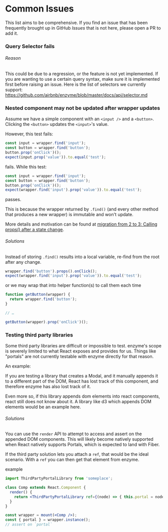 # Common Issues

This list aims to be comprehensive. If you find an issue that has been frequently brought up in GitHub *Issues* that is not here, please open a PR to add it.

### Query Selector fails

###### Reason

This could be due to a regression, or the feature is not yet implemented. If you are wanting to use a
certain query syntax, make sure it is implemented first before raising an issue. Here is the list of
selectors we currently support: https://github.com/airbnb/enzyme/blob/master/docs/api/selector.md

### Nested component may not be updated after wrapper updates

Assume we have a simple component with an `<input />` and a `<button>`. Clicking the `<button>` updates the `<input>`'s value.

However, this test fails:
```jsx
const input = wrapper.find('input');
const button = wrapper.find('button');
button.prop('onClick')();
expect(input.prop('value')).to.equal('test');
```
fails. While this test:
```jsx
const input = wrapper.find('input');
const button = wrapper.find('button');
button.prop('onClick')();
expect(wrapper.find('input').prop('value')).to.equal('test');
```
passes.

This is because the wrapper returned by `.find()` (and every other method that produces a new wrapper) is immutable and won't update.

More details and motivation can be found at [migration from 2 to 3: Calling props() after a state change](https://github.com/airbnb/enzyme/blob/master/docs/guides/migration-from-2-to-3.md#calling-props-after-a-state-change).

###### Solutions

Instead of storing `.find()` results into a local variable, re-find from the root after any change.

```jsx
wrapper.find('button').props().onClick();
expect(wrapper.find('input').prop('value')).to.equal('test');
```

or we may wrap that into helper function(s) to call them each time

```jsx
function getButton(wrapper) {
  return wrapper.find('button');
}

// …

getButton(wrapper).prop('onClick')();
```

### Testing third party libraries

Some third party libraries are difficult or impossible to test. enzyme's scope is severely limited to what
React exposes and provides for us. Things like "portals" are not currently testable with enzyme directly for that reason.

An example:

If you are testing a library that creates a Modal, and it manually appends it to a different part of the DOM, React has lost
track of this component, and therefore enzyme has also lost track of it.

Even more so, if this library appends dom elements into react components, react still does not know about it. A library like d3 which
appends DOM elements would be an example here.

###### Solutions

You can use the `render` API to attempt to access and assert on the appended DOM components. This will likely become natively supported
when React natively supports Portals, which is expected to land with Fiber.

If the third party solution lets you attach a `ref`, that would be the ideal scenario. With a `ref` you can then get that element from enzyme.

example

```jsx
import ThirdPartyPortalLibrary from 'someplace';

class Comp extends React.Component {
  render() {
    return <ThirdPartyPortalLibrary ref={(node) => { this.portal = node; }} />;
  }
}

const wrapper = mount(<Comp />);
const { portal } = wrapper.instance();
// assert on `portal`
```
